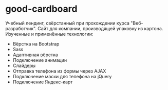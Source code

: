 # good-cardboard
Учебный лендинг, свёрстанный при прохождении курса "Веб-разработчик". Сайт для компании, производящей упаковку из картона. Изученные и применённые технологии:
- Вёрстка на Bootstrap
- Sass
- Адаптивная вёрстка
- Подключение анимации
- Слайдеры
- Отправка телефона из формы через AJAX
- Подключение маски для телефона на jQuery 
- Подключение Яндекс-карт
